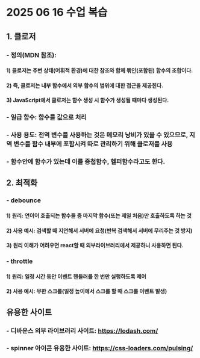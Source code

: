 # 2025 06 16 수업 복습
## 1. 클로저
### - 정의(MDN 참조): 
#### 1) 클로저는 주변 상태(어휘적 환경)에 대한 참조와 함께 묶인(포함된) 함수의 조합이다. 
#### 2) 즉, 클로저는 내부 함수에서 외부 함수의 범위에 대한 접근을 제공힌다. 
#### 3) JavaScript에서 클로저는 함수 생성 시 함수가 생성될 때마다 생성된다.
### - 일급 함수: 함수를 값으로 처리
### - 사용 용도: 전역 변수를 사용하는 것은 메모리 낭비가 있을 수 있으므로, 지역 변수를 함수 내부에 포함시켜 따로 관리하기 위해 클로저를 사용
### - 함수안에 함수가 있는데 이를 중첩함수, 헬퍼함수라고도 한다.
## 2. 최적화
### - debounce
#### 1) 원리: 연이어 호출되는 함수들 중 마지막 함수(또는 제일 처음)만 호출하도록 하는 것
#### 2) 사용 예시: 검색할 때 지연해서 서버에 요청(반복 검색해서 서버에 무리주는 것 방지)
#### 3) 원리 이해가 어려우면 react할 때 외부라이브러리에서 제공하니 사용하면 된다.
### - throttle
#### 1) 원리: 일정 시간 동안 이벤트 핸들러를 한 번만 실행하도록 제어
#### 2) 사용 예시: 무한 스크롤(일정 높이에서 스크롤 할 때 스크롤 이벤트 발생)

## 유용한 사이트
### - 디바운스 외부 라이브러리 사이트: https://lodash.com/
### - spinner 아이콘 유용한 사이트: https://css-loaders.com/pulsing/
